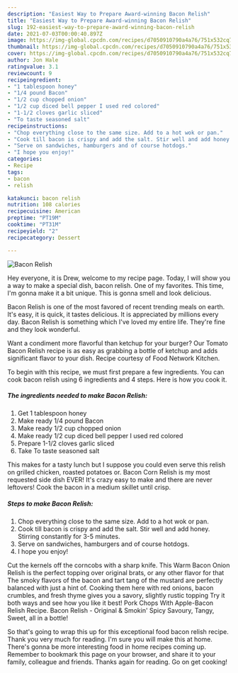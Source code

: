 ```yaml
---
description: "Easiest Way to Prepare Award-winning Bacon Relish"
title: "Easiest Way to Prepare Award-winning Bacon Relish"
slug: 192-easiest-way-to-prepare-award-winning-bacon-relish
date: 2021-07-03T00:00:40.897Z
image: https://img-global.cpcdn.com/recipes/d7050910790a4a76/751x532cq70/bacon-relish-recipe-main-photo.jpg
thumbnail: https://img-global.cpcdn.com/recipes/d7050910790a4a76/751x532cq70/bacon-relish-recipe-main-photo.jpg
cover: https://img-global.cpcdn.com/recipes/d7050910790a4a76/751x532cq70/bacon-relish-recipe-main-photo.jpg
author: Jon Hale
ratingvalue: 3.1
reviewcount: 9
recipeingredient:
- "1 tablespoon honey"
- "1/4 pound Bacon"
- "1/2 cup chopped onion"
- "1/2 cup diced bell pepper I used red colored"
- "1-1/2 cloves garlic sliced"
- "To taste seasoned salt"
recipeinstructions:
- "Chop everything close to the same size. Add to a hot wok or pan."
- "Cook till bacon is crispy and add the salt. Stir well and add honey. Stirring constantly for 3-5 minutes."
- "Serve on sandwiches, hamburgers and of course hotdogs."
- "I hope you enjoy!"
categories:
- Recipe
tags:
- bacon
- relish

katakunci: bacon relish 
nutrition: 108 calories
recipecuisine: American
preptime: "PT19M"
cooktime: "PT31M"
recipeyield: "2"
recipecategory: Dessert

---
```



![Bacon Relish](https://img-global.cpcdn.com/recipes/d7050910790a4a76/751x532cq70/bacon-relish-recipe-main-photo.jpg)

Hey everyone, it is Drew, welcome to my recipe page. Today, I will show you a way to make a special dish, bacon relish. One of my favorites. This time, I'm gonna make it a bit unique. This is gonna smell and look delicious.

Bacon Relish is one of the most favored of recent trending meals on earth. It's easy, it is quick, it tastes delicious. It is appreciated by millions every day. Bacon Relish is something which I've loved my entire life. They're fine and they look wonderful.

Want a condiment more flavorful than ketchup for your burger? Our Tomato Bacon Relish recipe is as easy as grabbing a bottle of ketchup and adds significant flavor to your dish. Recipe courtesy of Food Network Kitchen.


To begin with this recipe, we must first prepare a few ingredients. You can cook bacon relish using 6 ingredients and 4 steps. Here is how you cook it.

<!--inarticleads1-->

##### The ingredients needed to make Bacon Relish:

1. Get 1 tablespoon honey
1. Make ready 1/4 pound Bacon
1. Make ready 1/2 cup chopped onion
1. Make ready 1/2 cup diced bell pepper I used red colored
1. Prepare 1-1/2 cloves garlic sliced
1. Take To taste seasoned salt


This makes for a tasty lunch but I suppose you could even serve this relish on grilled chicken, roasted potatoes or. Bacon Corn Relish is my most requested side dish EVER! It&#39;s crazy easy to make and there are never leftovers! Cook the bacon in a medium skillet until crisp. 

<!--inarticleads2-->

##### Steps to make Bacon Relish:

1. Chop everything close to the same size. Add to a hot wok or pan.
1. Cook till bacon is crispy and add the salt. Stir well and add honey. Stirring constantly for 3-5 minutes.
1. Serve on sandwiches, hamburgers and of course hotdogs.
1. I hope you enjoy!


Cut the kernels off the corncobs with a sharp knife. This Warm Bacon Onion Relish is the perfect topping over original brats, or any other flavor for that The smoky flavors of the bacon and tart tang of the mustard are perfectly balanced with just a hint of. Cooking them here with red onions, bacon crumbles, and fresh thyme gives you a savory, slightly rustic topping Try it both ways and see how you like it best! Pork Chops With Apple-Bacon Relish Recipe. Bacon Relish - Original & Smokin&#39; Spicy Savoury, Tangy, Sweet, all in a bottle! 

So that's going to wrap this up for this exceptional food bacon relish recipe. Thank you very much for reading. I'm sure you will make this at home. There's gonna be more interesting food in home recipes coming up. Remember to bookmark this page on your browser, and share it to your family, colleague and friends. Thanks again for reading. Go on get cooking!
